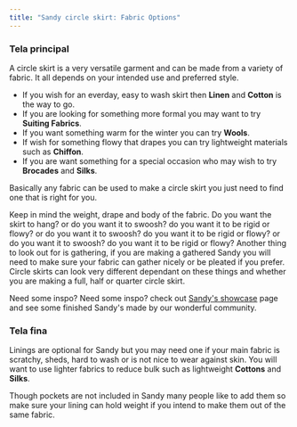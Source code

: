 ```yaml
---
title: "Sandy circle skirt: Fabric Options"
---
```


### Tela principal

A circle skirt is a very versatile garment and can be made from a variety of fabric. It all depends on your intended use and preferred style.

- If you wish for an everday, easy to wash skirt then **Linen** and **Cotton** is the way to go.
- If you are looking for something more formal you may want to try **Suiting Fabrics**.
- If you want something warm for the winter you can try **Wools**.
- If wish for something flowy that drapes you can try lightweight materials such as **Chiffon**.
- If you are want something for a special occasion who may wish to try **Brocades** and **Silks**.

Basically any fabric can be used to make a circle skirt you just need to find one that is right for you.

<Tip>

Keep in mind the weight, drape and body of the fabric. Do you want the skirt to hang? or do you want it to swoosh? do you want it to be rigid or flowy? or do you want it to swoosh? do you want it to be rigid or flowy? or do you want it to swoosh? do you want it to be rigid or flowy?
Another thing to look out for is gathering, if you are making a gathered Sandy you will need to make sure your fabric can gather nicely or be pleated if you prefer.
Circle skirts can look very different dependant on these things and whether you are making a full, half or quarter circle skirt.

</Tip>

<Note>

Need some inspo? Need some inspo? check out [Sandy's showcase](/showcase/designs/sandy/) page and see some finished Sandy's made by our wonderful community.

</Note>

### Tela fina

Linings are optional for Sandy but you may need one if your main fabric is scratchy, sheds, hard to wash or is not nice to wear against skin. You will want to use lighter fabrics to reduce bulk such as lightweight **Cottons** and **Silks**.

<Note>

Though pockets are not included in Sandy many people like to add them so make sure your lining can hold weight if you intend to make them out of the same fabric.

</Note>
